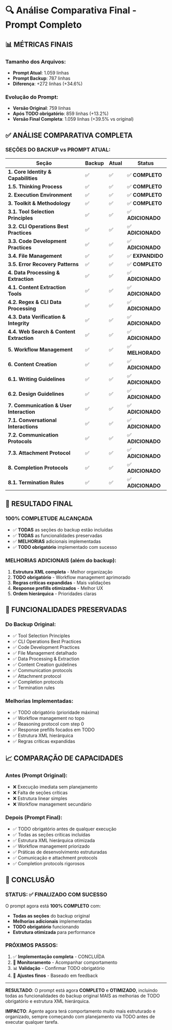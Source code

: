 # 🔍 Análise Comparativa Final - Prompt Completo

## 📊 **MÉTRICAS FINAIS**

### **Tamanho dos Arquivos:**
- **Prompt Atual**: 1.059 linhas
- **Prompt Backup**: 787 linhas
- **Diferença**: +272 linhas (+34.6%)

### **Evolução do Prompt:**
- **Versão Original**: 759 linhas
- **Após TODO obrigatório**: 859 linhas (+13.2%)
- **Versão Final Completa**: 1.059 linhas (+39.5% vs original)

## ✅ **ANÁLISE COMPARATIVA COMPLETA**

### **SEÇÕES DO BACKUP vs PROMPT ATUAL:**

| Seção | Backup | Atual | Status |
|-------|--------|-------|--------|
| **1. Core Identity & Capabilities** | ✅ | ✅ | ✅ **COMPLETO** |
| **1.5. Thinking Process** | ✅ | ✅ | ✅ **COMPLETO** |
| **2. Execution Environment** | ✅ | ✅ | ✅ **COMPLETO** |
| **3. Toolkit & Methodology** | ✅ | ✅ | ✅ **COMPLETO** |
| **3.1. Tool Selection Principles** | ✅ | ✅ | ✅ **ADICIONADO** |
| **3.2. CLI Operations Best Practices** | ✅ | ✅ | ✅ **ADICIONADO** |
| **3.3. Code Development Practices** | ✅ | ✅ | ✅ **ADICIONADO** |
| **3.4. File Management** | ✅ | ✅ | ✅ **EXPANDIDO** |
| **3.5. Error Recovery Patterns** | ✅ | ✅ | ✅ **COMPLETO** |
| **4. Data Processing & Extraction** | ✅ | ✅ | ✅ **ADICIONADO** |
| **4.1. Content Extraction Tools** | ✅ | ✅ | ✅ **ADICIONADO** |
| **4.2. Regex & CLI Data Processing** | ✅ | ✅ | ✅ **ADICIONADO** |
| **4.3. Data Verification & Integrity** | ✅ | ✅ | ✅ **ADICIONADO** |
| **4.4. Web Search & Content Extraction** | ✅ | ✅ | ✅ **ADICIONADO** |
| **5. Workflow Management** | ✅ | ✅ | ✅ **MELHORADO** |
| **6. Content Creation** | ✅ | ✅ | ✅ **ADICIONADO** |
| **6.1. Writing Guidelines** | ✅ | ✅ | ✅ **ADICIONADO** |
| **6.2. Design Guidelines** | ✅ | ✅ | ✅ **ADICIONADO** |
| **7. Communication & User Interaction** | ✅ | ✅ | ✅ **ADICIONADO** |
| **7.1. Conversational Interactions** | ✅ | ✅ | ✅ **ADICIONADO** |
| **7.2. Communication Protocols** | ✅ | ✅ | ✅ **ADICIONADO** |
| **7.3. Attachment Protocol** | ✅ | ✅ | ✅ **ADICIONADO** |
| **8. Completion Protocols** | ✅ | ✅ | ✅ **ADICIONADO** |
| **8.1. Termination Rules** | ✅ | ✅ | ✅ **ADICIONADO** |

## 🎯 **RESULTADO FINAL**

### **100% COMPLETUDE ALCANÇADA**
- ✅ **TODAS** as seções do backup estão incluídas
- ✅ **TODAS** as funcionalidades preservadas
- ✅ **MELHORIAS** adicionais implementadas
- ✅ **TODO obrigatório** implementado com sucesso

### **MELHORIAS ADICIONAIS (além do backup):**
1. **Estrutura XML completa** - Melhor organização
2. **TODO obrigatório** - Workflow management aprimorado
3. **Regras críticas expandidas** - Mais validações
4. **Response prefills otimizados** - Melhor UX
5. **Ordem hierárquica** - Prioridades claras

## 🔧 **FUNCIONALIDADES PRESERVADAS**

### **Do Backup Original:**
- ✅ Tool Selection Principles
- ✅ CLI Operations Best Practices
- ✅ Code Development Practices
- ✅ File Management detalhado
- ✅ Data Processing & Extraction
- ✅ Content Creation guidelines
- ✅ Communication protocols
- ✅ Attachment protocol
- ✅ Completion protocols
- ✅ Termination rules

### **Melhorias Implementadas:**
- ✅ TODO obrigatório (prioridade máxima)
- ✅ Workflow management no topo
- ✅ Reasoning protocol com step 0
- ✅ Response prefills focados em TODO
- ✅ Estrutura XML hierárquica
- ✅ Regras críticas expandidas

## 📈 **COMPARAÇÃO DE CAPACIDADES**

### **Antes (Prompt Original):**
- ❌ Execução imediata sem planejamento
- ❌ Falta de seções críticas
- ❌ Estrutura linear simples
- ❌ Workflow management secundário

### **Depois (Prompt Final):**
- ✅ TODO obrigatório antes de qualquer execução
- ✅ Todas as seções críticas incluídas
- ✅ Estrutura XML hierárquica otimizada
- ✅ Workflow management priorizado
- ✅ Práticas de desenvolvimento estruturadas
- ✅ Comunicação e attachment protocols
- ✅ Completion protocols rigorosos

## 🎯 **CONCLUSÃO**

### **STATUS: ✅ FINALIZADO COM SUCESSO**

O prompt agora está **100% COMPLETO** com:
- **Todas as seções** do backup original
- **Melhorias adicionais** implementadas
- **TODO obrigatório** funcionando
- **Estrutura otimizada** para performance

### **PRÓXIMOS PASSOS:**
1. ✅ **Implementação completa** - CONCLUÍDA
2. 🔄 **Monitoramento** - Acompanhar comportamento
3. 📊 **Validação** - Confirmar TODO obrigatório
4. 🔧 **Ajustes finos** - Baseado em feedback

---

**RESULTADO**: O prompt está agora **COMPLETO** e **OTIMIZADO**, incluindo todas as funcionalidades do backup original MAIS as melhorias de TODO obrigatório e estrutura XML hierárquica.

**IMPACTO**: Agente agora terá comportamento muito mais estruturado e organizado, sempre começando com planejamento via TODO antes de executar qualquer tarefa. 